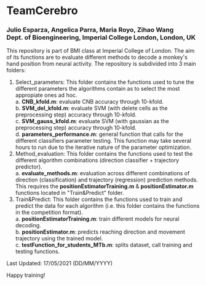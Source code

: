 # TeamCerebro
### Julio Esparza, Angelica Parra, Maria Royo, Zihao Wang <br />Dept. of Bioengineering, Imperial College London, London, UK
This repository is part of BMI class at Imperial College of London. 
The aim of its functions are to evaluate different methods to decode a monkey's hand position from neural activity.
The repository is subdivided into 3 main folders:
  1. Select_parameters: This folder contains the functions used to tune the different parameters the algorithms contain as to select the most appropiate ones ad hoc.<br />
          a. **CNB_kfold.m**: evaluate CNB accuracy through 10-kfold. <br />
          b. **SVM_del_kfold.m**: evaluate SVM (with delete cells as the preprocessing step) accuracy through 10-kfold. <br />
          c. **SVM_gauss_kfold.m**: evaluate SVM (with gaussian as the preprocessing step) accuracy through 10-kfold. <br />
          d. **parameters_performance.m**: general function that calls for the different classifiers parameter testing. This function may take several hours to run due to the                  iterative nature of the parameter optimization. <br />
  2. Method_evaluation: This folder contains the functions used to test the different algorithm combinations (direction classifier + trajectory predictor). <br />
          a. **evaluate_methods.m**: evaluation across different combinations of direction (classification) and trajectory (regression) prediction methods. This requires the                    **positionEstimatorTraining.m** & **positionEstimator.m** functions located in "Train&Predict" folder. <br />
  3. Train&Predict: This folder contains the functions used to train and predict the data for each algorithm (i.e. this folder contains the functions in the competition format).<br />
          a. **positionEstimatorTraining.m**: train different models for neural decoding.<br />
          b.  **positionEstimator.m**: predicts reaching direction and movement trajectory using the trained model.<br />
          c. **testFunction_for_students_MTb.m**: splits dataset, call training and testing functions.<br />
          
Last Updated: 17/05/2021 (DD/MM/YYYY)

Happy training!
